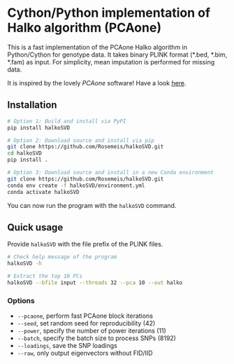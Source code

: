 # Cython/Python implementation of Halko algorithm (PCAone)
This is a fast implementation of the PCAone Halko algorithm in Python/Cython for genotype data. It takes binary PLINK format (*.bed, *.bim, *.fam) as input. For simplicity, mean imputation is performed for missing data.

It is inspired by the lovely *PCAone* software! Have a look [here](https://github.com/Zilong-Li/PCAone).

## Installation
```bash
# Option 1: Build and install via PyPI
pip install halkoSVD

# Option 2: Download source and install via pip
git clone https://github.com/Rosemeis/halkoSVD.git
cd halkoSVD
pip install .

# Option 3: Download source and install in a new Conda environment
git clone https://github.com/Rosemeis/halkoSVD.git
conda env create -f halkoSVD/environment.yml
conda activate halkoSVD
```
You can now run the program with the `halkoSVD` command.

## Quick usage
Provide `halkoSVD` with the file prefix of the PLINK files.
```bash
# Check help message of the program
halkoSVD -h

# Extract the top 10 PCs
halkoSVD --bfile input --threads 32 --pca 10 --out halko
```

### Options
* `--pcaone`, perform fast PCAone block iterations
* `--seed`, set random seed for reproducibility (42)
* `--power`, specify the number of power iterations (11)
* `--batch`, specify the batch size to process SNPs (8192)
* `--loadings`, save the SNP loadings
* `--raw`, only output eigenvectors without FID/IID
